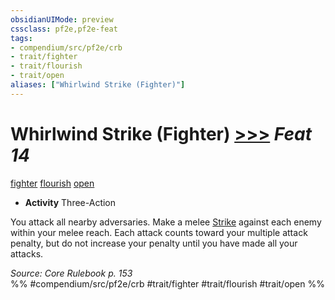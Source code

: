 ```yaml
---
obsidianUIMode: preview
cssclass: pf2e,pf2e-feat
tags:
- compendium/src/pf2e/crb
- trait/fighter
- trait/flourish
- trait/open
aliases: ["Whirlwind Strike (Fighter)"]
---
```

# Whirlwind Strike (Fighter)  [>>>](../../rules/core-rulebook/chapter-9-playing-the-game.md#Actions "Three-Action") *Feat 14*  
[fighter](../../rules/traits/fighter.md)  [flourish](../../rules/traits/flourish.md)  [open](../../rules/traits/open.md)  

- **Activity** Three-Action

You attack all nearby adversaries. Make a melee [Strike](../../rules/actions/strike.md) against each enemy within your melee reach. Each attack counts toward your multiple attack penalty, but do not increase your penalty until you have made all your attacks.

*Source: Core Rulebook p. 153*  
%% #compendium/src/pf2e/crb #trait/fighter #trait/flourish #trait/open %%